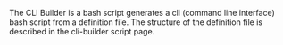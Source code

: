 The CLI Builder is a bash script generates a cli (command line interface) bash script from a definition file.  The structure of the definition file is described in the cli-builder script page.
